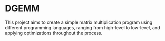 # DGEMM

This project aims to create a simple matrix multiplication program using different programming languages, ranging from high-level to low-level, and applying optimizations throughout the process.